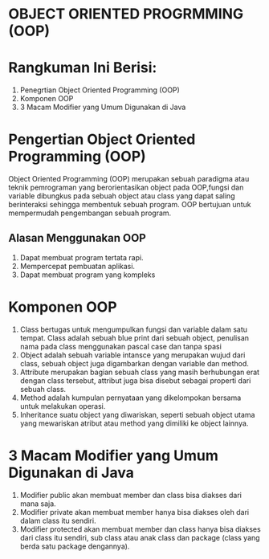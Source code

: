 # **OBJECT ORIENTED PROGRMMING (OOP)**
# Rangkuman Ini Berisi:
1. Penegrtian Object Oriented Programming (OOP)
2. Komponen OOP 
3. 3 Macam Modifier yang Umum Digunakan di Java
# Pengertian Object Oriented Programming (OOP)
Object Oriented Programming (OOP) merupakan sebuah paradigma atau teknik pemrograman yang berorientasikan object pada OOP,fungsi dan variable dibungkus pada sebuah object atau class yang dapat saling berinteraksi sehingga membentuk sebuah program. OOP bertujuan untuk mempermudah pengembangan sebuah program.
## Alasan Menggunakan OOP
1. Dapat membuat program tertata rapi.
2. Mempercepat pembuatan aplikasi.
3. Dapat membuat program yang kompleks
# Komponen OOP
1. Class bertugas untuk mengumpulkan fungsi dan variable dalam satu tempat. Class adalah sebuah blue print dari sebuah object, penulisan nama pada class menggunakan pascal case dan tanpa spasi
2. Object adalah sebuah variable intansce yang merupakan wujud dari class, sebuah object juga digambarkan dengan variable dan method. 
3. Attribute merupakan bagian sebuah class yang masih berhubungan erat dengan class tersebut, attribut juga bisa disebut sebagai properti dari sebuah class.
4. Method adalah kumpulan pernyataan yang dikelompokan bersama untuk melakukan operasi.
5. Inheritance suatu object yang diwariskan, seperti sebuah object utama yang mewariskan atribut atau method yang dimiliki ke object lainnya.
# 3 Macam Modifier yang Umum Digunakan di Java
1. Modifier public akan membuat member dan class bisa diakses dari mana saja.
2. Modifier private akan membuat member hanya bisa diakses oleh dari dalam class itu sendiri.
3. Modifier protected akan membuat member dan class hanya bisa diakses dari class itu sendiri, sub class atau anak class dan package (class yang berda satu package dengannya).
